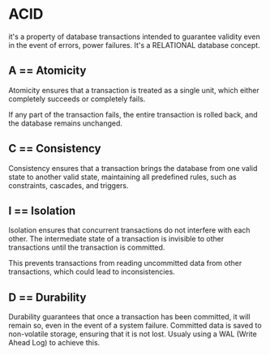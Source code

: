 # ACID

it's a property of database transactions intended to guarantee validity even in the event of errors, power failures. It's a RELATIONAL database concept.

## A == Atomicity

Atomicity ensures that a transaction is treated as a single unit, which either completely succeeds or completely fails. 

If any part of the transaction fails, the entire transaction is rolled back, and the database remains unchanged.

## C == Consistency

Consistency ensures that a transaction brings the database from one valid state to another valid state, maintaining all predefined rules, such as constraints, cascades, and triggers.

## I == Isolation

Isolation ensures that concurrent transactions do not interfere with each other. The intermediate state of a transaction is invisible to other transactions until the transaction is committed.

This prevents transactions from reading uncommitted data from other transactions, which could lead to inconsistencies.

## D == Durability

Durability guarantees that once a transaction has been committed, it will remain so, even in the event of a system failure. Committed data is saved to non-volatile storage, ensuring that it is not lost. Usualy using a WAL (Write Ahead Log) to achieve this.

